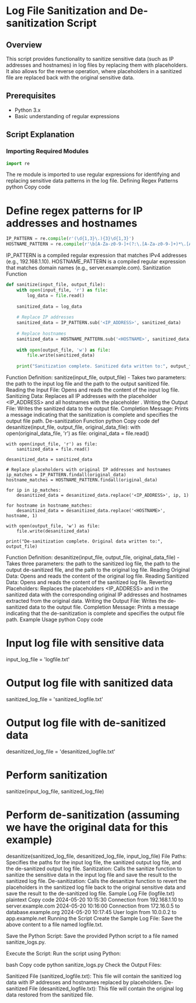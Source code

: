 
# Log File Sanitization and De-sanitization Script

## Overview
This script provides functionality to sanitize sensitive data (such as IP addresses and hostnames) in log files by replacing them with placeholders. It also allows for the reverse operation, where placeholders in a sanitized file are replaced back with the original sensitive data.

## Prerequisites
- Python 3.x
- Basic understanding of regular expressions

## Script Explanation

### Importing Required Modules

```python
import re
```
The re module is imported to use regular expressions for identifying and replacing sensitive data patterns in the log file.
Defining Regex Patterns
python
Copy code
# Define regex patterns for IP addresses and hostnames
```python
IP_PATTERN = re.compile(r'(\d{1,3}\.){3}\d{1,3}')
HOSTNAME_PATTERN = re.compile(r'\b[A-Za-z0-9-]+(?:\.[A-Za-z0-9-]+)*\.[A-Za-z]{2,}\b')
```
IP_PATTERN is a compiled regular expression that matches IPv4 addresses (e.g., 192.168.1.10).
HOSTNAME_PATTERN is a compiled regular expression that matches domain names (e.g., server.example.com).
Sanitization Function
```python
def sanitize(input_file, output_file):
    with open(input_file, 'r') as file:
        log_data = file.read()
    
    sanitized_data = log_data
    
    # Replace IP addresses
    sanitized_data = IP_PATTERN.sub('<IP_ADDRESS>', sanitized_data)
    
    # Replace hostnames
    sanitized_data = HOSTNAME_PATTERN.sub('<HOSTNAME>', sanitized_data)
    
    with open(output_file, 'w') as file:
        file.write(sanitized_data)
    
    print("Sanitization complete. Sanitized data written to:", output_file)
```
Function Definition: sanitize(input_file, output_file) - Takes two parameters: the path to the input log file and the path to the output sanitized file.
Reading the Input File: Opens and reads the content of the input log file.
Sanitizing Data: Replaces all IP addresses with the placeholder <IP_ADDRESS> and all hostnames with the placeholder <HOSTNAME>.
Writing the Output File: Writes the sanitized data to the output file.
Completion Message: Prints a message indicating that the sanitization is complete and specifies the output file path.
De-sanitization Function
python
Copy code
def desanitize(input_file, output_file, original_data_file):
    with open(original_data_file, 'r') as file:
        original_data = file.read()
    
    with open(input_file, 'r') as file:
        sanitized_data = file.read()
    
    desanitized_data = sanitized_data
    
    # Replace placeholders with original IP addresses and hostnames
    ip_matches = IP_PATTERN.findall(original_data)
    hostname_matches = HOSTNAME_PATTERN.findall(original_data)
    
    for ip in ip_matches:
        desanitized_data = desanitized_data.replace('<IP_ADDRESS>', ip, 1)
    
    for hostname in hostname_matches:
        desanitized_data = desanitized_data.replace('<HOSTNAME>', hostname, 1)
    
    with open(output_file, 'w') as file:
        file.write(desanitized_data)
    
    print("De-sanitization complete. Original data written to:", output_file)
Function Definition: desanitize(input_file, output_file, original_data_file) - Takes three parameters: the path to the sanitized log file, the path to the output de-sanitized file, and the path to the original log file.
Reading Original Data: Opens and reads the content of the original log file.
Reading Sanitized Data: Opens and reads the content of the sanitized log file.
Reverting Placeholders: Replaces the placeholders <IP_ADDRESS> and <HOSTNAME> in the sanitized data with the corresponding original IP addresses and hostnames extracted from the original data.
Writing the Output File: Writes the de-sanitized data to the output file.
Completion Message: Prints a message indicating that the de-sanitization is complete and specifies the output file path.
Example Usage
python
Copy code
# Input log file with sensitive data
input_log_file = 'logfile.txt'
# Output log file with sanitized data
sanitized_log_file = 'sanitized_logfile.txt'
# Output log file with de-sanitized data
desanitized_log_file = 'desanitized_logfile.txt'

# Perform sanitization
sanitize(input_log_file, sanitized_log_file)

# Perform de-sanitization (assuming we have the original data for this example)
desanitize(sanitized_log_file, desanitized_log_file, input_log_file)
File Paths: Specifies the paths for the input log file, the sanitized output log file, and the de-sanitized output log file.
Sanitization: Calls the sanitize function to sanitize the sensitive data in the input log file and save the result to the sanitized log file.
De-sanitization: Calls the desanitize function to revert the placeholders in the sanitized log file back to the original sensitive data and save the result to the de-sanitized log file.
Sample Log File (logfile.txt)
plaintext
Copy code
2024-05-20 10:15:30 Connection from 192.168.1.10 to server.example.com
2024-05-20 10:16:00 Connection from 172.16.0.5 to database.example.org
2024-05-20 10:17:45 User login from 10.0.0.2 to app.example.net
Running the Script
Create the Sample Log File: Save the above content to a file named logfile.txt.

Save the Python Script: Save the provided Python script to a file named sanitize_logs.py.

Execute the Script: Run the script using Python:

bash
Copy code
python sanitize_logs.py
Check the Output Files:

Sanitized File (sanitized_logfile.txt): This file will contain the sanitized log data with IP addresses and hostnames replaced by placeholders.
De-sanitized File (desanitized_logfile.txt): This file will contain the original log data restored from the sanitized file.
